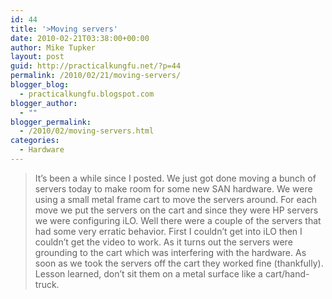 ```yaml
---
id: 44
title: '>Moving servers'
date: 2010-02-21T03:38:00+00:00
author: Mike Tupker
layout: post
guid: http://practicalkungfu.net/?p=44
permalink: /2010/02/21/moving-servers/
blogger_blog:
  - practicalkungfu.blogspot.com
blogger_author:
  - ""
blogger_permalink:
  - /2010/02/moving-servers.html
categories:
  - Hardware
---
```

>It&#8217;s been a while since I posted. We just got done moving a bunch of servers today to make room for some new SAN hardware. We were using a small metal frame cart to move the servers around. For each move we put the servers on the cart and since they were HP servers we were configuring iLO. Well there were a couple of the servers that had some very erratic behavior. First I couldn&#8217;t get into iLO then I couldn&#8217;t get the video to work. As it turns out the servers were grounding to the cart which was interfering with the hardware. As soon as we took the servers off the cart they worked fine (thankfully). Lesson learned, don&#8217;t sit them on a metal surface like a cart/hand-truck.